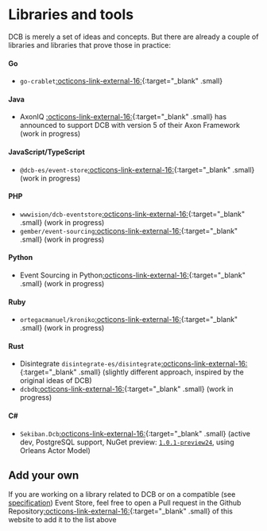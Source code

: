 # Libraries and tools

DCB is merely a set of ideas and concepts.
But there are already a couple of libraries and libraries that prove those in practice:

#### Go

- `go-crablet`[:octicons-link-external-16:](https://github.com/rodolfodpk/go-crablet){:target="_blank" .small}

#### Java

- AxonIQ [:octicons-link-external-16:](https://www.axoniq.io){:target="_blank" .small} has announced to support DCB with version 5 of their Axon Framework (work in progress)

#### JavaScript/TypeScript

- `@dcb-es/event-store`[:octicons-link-external-16:](https://github.com/sennentech/dcb-event-sourced){:target="_blank" .small} (work in progress)

#### PHP

- `wwwision/dcb-eventstore`[:octicons-link-external-16:](https://github.com/bwaidelich/dcb-eventstore){:target="_blank" .small} (work in progress)
- `gember/event-sourcing`[:octicons-link-external-16:](https://github.com/GemberPHP/event-sourcing){:target="_blank" .small} (work in progress)

#### Python

- Event Sourcing in Python[:octicons-link-external-16:](https://eventsourcing.readthedocs.io/en/latest/topics/examples/coursebooking-dcb.html){:target="_blank" .small} (work in progress)

#### Ruby

- `ortegacmanuel/kroniko`[:octicons-link-external-16:](https://github.com/ortegacmanuel/kroniko){:target="_blank" .small} (work in progress)

#### Rust

- Disintegrate `disintegrate-es/disintegrate`[:octicons-link-external-16:](https://disintegrate-es.github.io/disintegrate/){:target="_blank" .small} (slightly different approach, inspired by the original ideas of DCB)
- `dcbdb`[:octicons-link-external-16:](https://github.com/johnbywater/dcbdb){:target="_blank" .small} (work in progress)

#### C#

- `Sekiban.Dcb`[:octicons-link-external-16:](https://github.com/J-Tech-Japan/Sekiban?tab=readme-ov-file#dcb-dynamic-consistency-boundary){:target="_blank" .small} (active dev, PostgreSQL support, NuGet preview: [`1.0.1-preview24`](https://www.nuget.org/packages/Sekiban.Dcb), using Orleans Actor Model)

## Add your own

If you are working on a library related to DCB or on a compatible (see [specification](../specification.md)) Event Store, feel free to open a Pull request in the Github Repository[:octicons-link-external-16:](https://github.com/dcb-events/dcb-events.github.io/edit/main/docs/resources/libraries.md){:target="_blank" .small} of this website to add it to the list above
